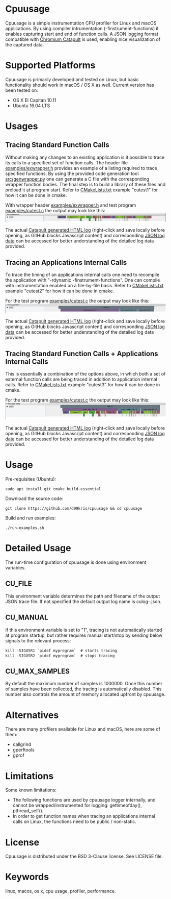 Cpuusage
========
Cpuusage is a simple instrumentation CPU profiler for Linux and macOS applications.
By using compiler intrumentation (-finstrument-functions) it enables capturing start and end of function
calls. A JSON logging format compatible with
[Chromium Catapult](https://github.com/catapult-project/catapult) is used, enabling nice visualization
of the captured data.

Supported Platforms
===================
Cpuusage is primarily developed and tested on Linux, but basic
functionality should work in macOS / OS X as well. Current version has been tested on:
- OS X El Capitan 10.11
- Ubuntu 16.04 LTS

Usages
======
Tracing Standard Function Calls
-------------------------------
Without making any changes to an existing application is it possible to trace its calls to a specified
set of function calls. The header file
[examples/exwrapper.h](https://github.com/d99kris/cpuusage/blob/master/examples/exwrapper.h)
provides an example of a listing required to trace specified functions. By using the provided code
generation tool
[src/genwrapper.py](https://github.com/d99kris/cpuusage/blob/master/src/genwrapper.py) one can
generate a C file with the corresponding wrapper function bodies. The final step is to build a library of
these files and preload it at program start.
Refer to [CMakeLists.txt](https://github.com/d99kris/cpuusage/blob/master/CMakeLists.txt) example
"cutest1" for how it can be done in cmake.

With wrapper header
[examples/exwrapper.h](https://github.com/d99kris/cpuusage/blob/master/examples/exwrapper.h)
and test program
[examples/cutest.c](https://github.com/d99kris/cpuusage/blob/master/examples/cutest.c)
the output may look like this:
![culog1 screenshot](/doc/culog1.png)

The actual
[Catapult generated HTML log](https://raw.githubusercontent.com/d99kris/cpuusage/master/doc/culog1.html)
(right-click and save locally before opening, as GitHub blocks Javascript content)
and corresponding
[JSON log data](https://github.com/d99kris/cpuusage/blob/master/doc/culog1.json)
can be accessed for better understanding of the detailed log data provided.

Tracing an Applications Internal Calls
--------------------------------------
To trace the timing of an applications internal calls one need to recompile the application with 
"-rdynamic -finstrument-functions". One can compile with instrumentation enabled on a file-by-file basis.
Refer to [CMakeLists.txt](https://github.com/d99kris/cpuusage/blob/master/CMakeLists.txt) example
"cutest2" for how it can be done in cmake.

For the test program
[examples/cutest.c](https://github.com/d99kris/cpuusage/blob/master/examples/cutest.c)
the output may look like this:
![culog2 screenshot](/doc/culog2.png)

The actual
[Catapult generated HTML log](https://raw.githubusercontent.com/d99kris/cpuusage/master/doc/culog2.html)
(right-click and save locally before opening, as GitHub blocks Javascript content)
and corresponding
[JSON log data](https://github.com/d99kris/cpuusage/blob/master/doc/culog2.json)
can be accessed for better understanding of the detailed log data provided.

Tracing Standard Function Calls + Applications Internal Calls
-------------------------------------------------------------
This is essentially a combination of the options above, in which both a set of external function calls
are being traced in addition to application internal calls.
Refer to [CMakeLists.txt](https://github.com/d99kris/cpuusage/blob/master/CMakeLists.txt) example
"cutest3" for how it can be done in cmake.

For the test program
[examples/cutest.c](https://github.com/d99kris/cpuusage/blob/master/examples/cutest.c)
the output may look like this:
![culog3 screenshot](/doc/culog3.png)

The actual
[Catapult generated HTML log](https://raw.githubusercontent.com/d99kris/cpuusage/master/doc/culog3.html)
(right-click and save locally before opening, as GitHub blocks Javascript content)
and corresponding
[JSON log data](https://github.com/d99kris/cpuusage/blob/master/doc/culog3.json)
can be accessed for better understanding of the detailed log data provided.

Usage
=====
Pre-requisites (Ubuntu):

    sudo apt install git cmake build-essential

Download the source code:

    git clone https://github.com/d99kris/cpuusage && cd cpuusage

Build and run examples:

    ./run-examples.sh
    
Detailed Usage
==============
The run-time configuration of cpuusage is done using environment variables.

CU_FILE
-------
This environment variable determines the path and filename of the output JSON trace file. If not
specified the default output log name is culog-<PID>.json.

CU_MANUAL
---------
If this environment variable is set to "1", tracing is not automatically started at program startup, but
rather requires manual start/stop by sending below signals to the relevant process:

    kill -SIGUSR1 `pidof myprogram`  # starts tracing
    kill -SIGUSR2 `pidof myprogram`  # stops tracing

CU_MAX_SAMPLES
--------------
By default the maximum number of samples is 1000000. Once this number of samples have been collected, the
tracing is automatically disabled. This number also controls the amount of memory allocated upfront by
cpuusage.

Alternatives
============
There are many profilers available for Linux and macOS, here are some of them:
- callgrind
- gperftools
- gprof

Limitations
===========
Some known limitations:
- The following functions are used by cpuusage logger internally, and cannot be wrapped/instrumented for logging: gettimeofday(), pthread_self().
- In order to get function names when tracing an applications internal calls on Linux, the functions need to be public / non-static.

License
=======
Cpuusage is distributed under the BSD 3-Clause license. See LICENSE file.

Keywords
========
linux, macos, os x, cpu usage, profiler, performance.

